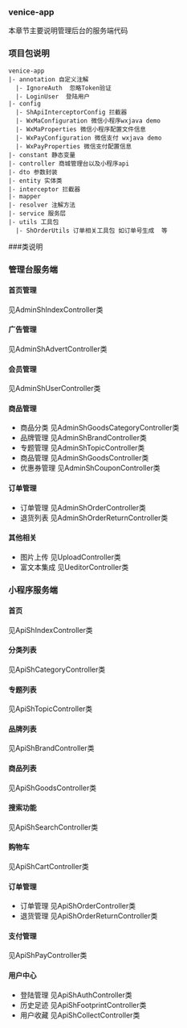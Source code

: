 ### venice-app
本章节主要说明管理后台的服务端代码
### 项目包说明
```
venice-app
|- annotation 自定义注解
  |- IgnoreAuth  忽略Token验证
  |- LoginUser  登陆用户
|- config
  |- ShApiInterceptorConfig 拦截器
  |- WxMaConfiguration 微信小程序wxjava demo
  |- WxMaProperties 微信小程序配置文件信息
  |- WxPayConfiguration 微信支付 wxjava demo  
  |- WxPayProperties 微信支付配置信息
|- constant 静态变量
|- controller 商城管理台以及小程序api
|- dto 参数封装
|- entity 实体类
|- interceptor 拦截器
|- mapper 
|- resolver 注解方法
|- service 服务层
|- utils 工具包
  |- ShOrderUtils 订单相关工具包 如订单号生成  等
```
###类说明
### 管理台服务端
#### 首页管理
见AdminShIndexController类
#### 广告管理
见AdminShAdvertController类
#### 会员管理
见AdminShUserController类
#### 商品管理
   - 商品分类 见AdminShGoodsCategoryController类
   - 品牌管理 见AdminShBrandController类
   - 专题管理 见AdminShTopicController类
   - 商品管理 见AdminShGoodsController类
   - 优惠券管理  见AdminShCouponController类
#### 订单管理
   - 订单管理  见AdminShOrderController类
   - 退货列表 见AdminShOrderReturnController类
#### 其他相关
   - 图片上传 见UploadController类
   - 富文本集成 见UeditorController类
### 小程序服务端
#### 首页 
见ApiShIndexController类
#### 分类列表
见ApiShCategoryController类
#### 专题列表
见ApiShTopicController类
#### 品牌列表
见ApiShBrandController类
#### 商品列表
见ApiShGoodsController类
#### 搜索功能
见ApiShSearchController类
#### 购物车
见ApiShCartController类
#### 订单管理
   - 订单管理 见ApiShOrderController类
   - 退货管理 见ApiShOrderReturnController类
#### 支付管理
见ApiShPayController类
#### 用户中心
   - 登陆管理  见ApiShAuthController类 
   - 历史足迹  见ApiShFootprintController类 
   - 用户收藏  见ApiShCollectController类 